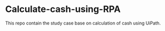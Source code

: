# Calculate-cash-using-RPA
This repo contain the study case base on calculation of cash using UiPath.
